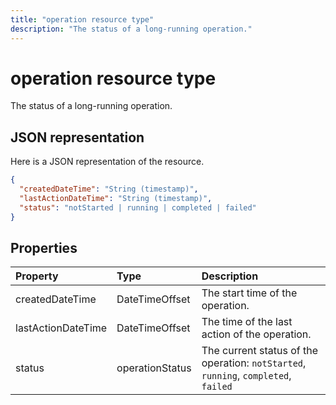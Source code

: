 ---title: "operation resource type"description: "The status of a long-running operation."---# operation resource type

The status of a long-running operation.

## JSON representation

Here is a JSON representation of the resource.

<!--{
  "blockType": "resource",
  "optionalProperties": [],
  "baseType": "microsoft.graph.entity",
  "@odata.type": "microsoft.graph.operation"
}-->

```json
{
  "createdDateTime": "String (timestamp)",
  "lastActionDateTime": "String (timestamp)",
  "status": "notStarted | running | completed | failed"
}

```
## Properties
| Property	   | Type	|Description|
|:---------------|:--------|:----------|
|createdDateTime| DateTimeOffset |The start time of the operation.|
|lastActionDateTime| DateTimeOffset |The time of the last action of the operation.|
|status|operationStatus|The current status of the operation: `notStarted`, `running`, `completed`, `failed` |

<!-- uuid: 13fa92b1-3b41-498b-aab1-f943464a124f
2018-03-30 10:29:30 UTC -->
<!-- {
  "type": "#page.annotation",
  "description": "operation resource",
  "keywords": "",
  "section": "documentation",
  "tocPath": ""
}-->
